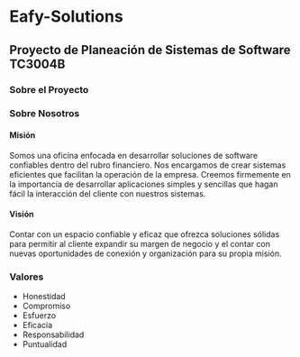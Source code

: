 # Eafy-Solutions
## Proyecto de Planeación de Sistemas de Software TC3004B

### Sobre el Proyecto

### Sobre Nosotros

#### Misión
Somos una oficina enfocada en desarrollar soluciones de software confiables dentro del rubro financiero. Nos encargamos de crear sistemas eficientes que facilitan la operación de la empresa. Creemos firmemente en la importancia de desarrollar aplicaciones simples y sencillas que hagan fácil la interacción del cliente con nuestros sistemas. 

#### Visión
Contar con un espacio confiable y eficaz que ofrezca soluciones sólidas para permitir al cliente expandir su margen de negocio y el contar con nuevas oportunidades de conexión y organización para su propia misión.

### Valores
- Honestidad
- Compromiso
- Esfuerzo
- Eficacia
- Responsabilidad
- Puntualidad
